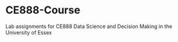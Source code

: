 # CE888-Course
Lab assignments for CE888 Data Science and Decision Making in the University of Essex
